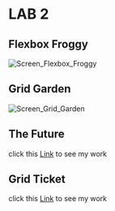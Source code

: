 # LAB 2

## Flexbox Froggy

![Screen_Flexbox_Froggy](https://user-images.githubusercontent.com/76737040/108985907-de7cfa00-7691-11eb-9ff8-ec4e625a47f8.png)

## Grid Garden

![Screen_Grid_Garden](https://user-images.githubusercontent.com/76737040/108985910-dfae2700-7691-11eb-8791-e2f5e04ea479.png)

## The Future

click this [Link](https://github.com/seppevg/2imd-dev-portfolio/tree/main/Lab%202/thefuture) to see my work

## Grid Ticket

click this [Link](https://github.com/seppevg/2imd-dev-portfolio/tree/main/Lab%202/gridticket) to see my work
